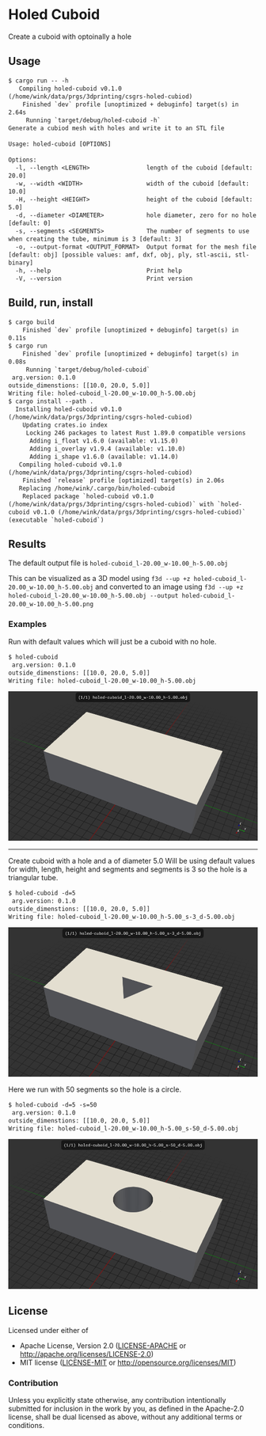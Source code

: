 # Holed Cuboid

Create a cuboid with optoinally a hole


## Usage

```
$ cargo run -- -h
   Compiling holed-cuboid v0.1.0 (/home/wink/data/prgs/3dprinting/csgrs-holed-cubiod)
    Finished `dev` profile [unoptimized + debuginfo] target(s) in 2.64s
     Running `target/debug/holed-cuboid -h`
Generate a cubiod mesh with holes and write it to an STL file

Usage: holed-cuboid [OPTIONS]

Options:
  -l, --length <LENGTH>                length of the cuboid [default: 20.0]
  -w, --width <WIDTH>                  width of the cuboid [default: 10.0]
  -H, --height <HEIGHT>                height of the cuboid [default: 5.0]
  -d, --diameter <DIAMETER>            hole diameter, zero for no hole [default: 0]
  -s, --segments <SEGMENTS>            The number of segments to use when creating the tube, minimum is 3 [default: 3]
  -o, --output-format <OUTPUT_FORMAT>  Output format for the mesh file [default: obj] [possible values: amf, dxf, obj, ply, stl-ascii, stl-binary]
  -h, --help                           Print help
  -V, --version                        Print version
  ```

## Build, run, install

```
$ cargo build
    Finished `dev` profile [unoptimized + debuginfo] target(s) in 0.11s
$ cargo run
    Finished `dev` profile [unoptimized + debuginfo] target(s) in 0.08s
     Running `target/debug/holed-cuboid`
 arg.version: 0.1.0
outside_dimenstions: [[10.0, 20.0, 5.0]]
Writing file: holed-cuboid_l-20.00_w-10.00_h-5.00.obj
$ cargo install --path .
  Installing holed-cuboid v0.1.0 (/home/wink/data/prgs/3dprinting/csgrs-holed-cubiod)
    Updating crates.io index
     Locking 246 packages to latest Rust 1.89.0 compatible versions
      Adding i_float v1.6.0 (available: v1.15.0)
      Adding i_overlay v1.9.4 (available: v1.10.0)
      Adding i_shape v1.6.0 (available: v1.14.0)
   Compiling holed-cuboid v0.1.0 (/home/wink/data/prgs/3dprinting/csgrs-holed-cubiod)
    Finished `release` profile [optimized] target(s) in 2.06s
   Replacing /home/wink/.cargo/bin/holed-cuboid
    Replaced package `holed-cuboid v0.1.0 (/home/wink/data/prgs/3dprinting/csgrs-holed-cubiod)` with `holed-cuboid v0.1.0 (/home/wink/data/prgs/3dprinting/csgrs-holed-cubiod)` (executable `holed-cuboid`)
```

## Results

The default output file is `holed-cuboid_l-20.00_w-10.00_h-5.00.obj`

This can be visualized as a 3D model using
`f3d --up +z holed-cuboid_l-20.00_w-10.00_h-5.00.obj`
and converted to an image using
`f3d --up +z holed-cuboid_l-20.00_w-10.00_h-5.00.obj --output holed-cuboid_l-20.00_w-10.00_h-5.00.png`

### Examples

Run with default values which will just be a cuboid with no hole.
```
$ holed-cuboid 
 arg.version: 0.1.0
outside_dimenstions: [[10.0, 20.0, 5.0]]
Writing file: holed-cuboid_l-20.00_w-10.00_h-5.00.obj
```
![cuboid no hole](./holed-cuboid_l-20.00_w-10.00_h-5.00.png)

---
Create cuboid with a hole and a of diameter 5.0
Will be using default values for width, length, height and segments
and segments is 3 so the hole is a triangular tube.
```
$ holed-cuboid -d=5
 arg.version: 0.1.0
outside_dimenstions: [[10.0, 20.0, 5.0]]
Writing file: holed-cuboid_l-20.00_w-10.00_h-5.00_s-3_d-5.00.obj
```

![cuboid triangular hole](./holed-cuboid_l-20.00_w-10.00_h-5.00_s-3_d-5.00.png)

Here we run with 50 segments so the hole is a circle.
```
$ holed-cuboid -d=5 -s=50
 arg.version: 0.1.0
outside_dimenstions: [[10.0, 20.0, 5.0]]
Writing file: holed-cuboid_l-20.00_w-10.00_h-5.00_s-50_d-5.00.obj
```

![cuboid circular hole](./holed-cuboid_l-20.00_w-10.00_h-5.00_s-50_d-5.00.png)

## License

Licensed under either of

- Apache License, Version 2.0 ([LICENSE-APACHE](LICENSE-APACHE) or http://apache.org/licenses/LICENSE-2.0)
- MIT license ([LICENSE-MIT](LICENSE-MIT) or http://opensource.org/licenses/MIT)

### Contribution

Unless you explicitly state otherwise, any contribution intentionally submitted
for inclusion in the work by you, as defined in the Apache-2.0 license, shall
be dual licensed as above, without any additional terms or conditions.
